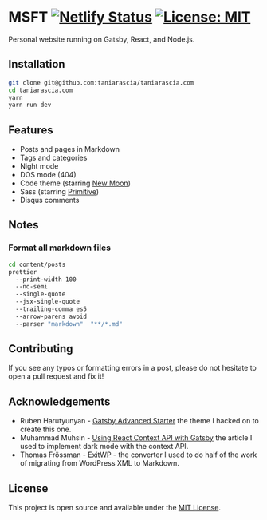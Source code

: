 # MSFT [![Netlify Status](https://api.netlify.com/api/v1/badges/8525cdf3-b248-4ed8-be9a-6a4527484192/deploy-status)](https://app.netlify.com/sites/msft/deploys) [![License: MIT](https://img.shields.io/badge/License-MIT-blue.svg)](https://opensource.org/licenses/MIT)

Personal website running on Gatsby, React, and Node.js.

## Installation

```bash
git clone git@github.com:taniarascia/taniarascia.com
cd taniarascia.com
yarn
yarn run dev
```

## Features

- Posts and pages in Markdown
- Tags and categories
- Night mode
- DOS mode (404)
- Code theme (starring [New Moon](https://taniarascia.github.io/new-moon))
- Sass (starring [Primitive](https://taniarascia.github.io/primitive))
- Disqus comments

## Notes

### Format all markdown files

```bash
cd content/posts
prettier
  --print-width 100
  --no-semi
  --single-quote
  --jsx-single-quote
  --trailing-comma es5
  --arrow-parens avoid
  --parser "markdown"  "**/*.md"
```

## Contributing

If you see any typos or formatting errors in a post, please do not hesitate to open a pull request and fix it!

## Acknowledgements

- Ruben Harutyunyan - [Gatsby Advanced Starter](https://github.com/vagr9k/gatsby-advanced-starter/) the theme I hacked on to create this one.
- Muhammad Muhsin - [Using React Context API with Gatsby](https://www.gatsbyjs.org/blog/2019-01-31-using-react-context-api-with-gatsby/) the article I used to implement dark mode with the context API.
- Thomas Frössman - [ExitWP](https://github.com/thomasf/exitwp) - the converter I used to do half of the work of migrating from WordPress XML to Markdown.

## License

This project is open source and available under the [MIT License](LICENSE).
